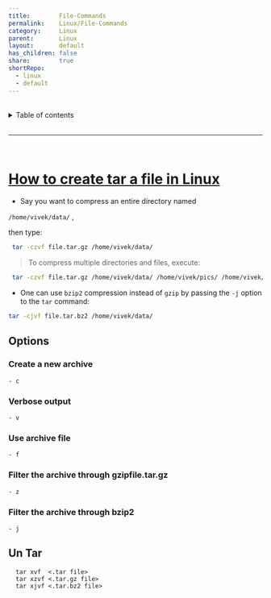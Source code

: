 ```yaml
---
title:        File-Commands
permalink:    Linux/File-Commands
category:     Linux
parent:       Linux
layout:       default
has_children: false
share:        true
shortRepo:
  - linux
  - default    
---
```



<br/>    

<details markdown="block">    
<summary>    
Table of contents    
</summary>    
{: .text-delta }    
1. TOC    
{:toc}    
</details>    

<br/>    

***    

<br/>    

# [How to create tar a file in Linux](https://www.cyberciti.biz/faq/how-to-tar-a-file-in-linux-using-command-line/)

- Say you want to compress an entire directory named

`/home/vivek/data/` ,

then type:

```bash    
 tar -czvf file.tar.gz /home/vivek/data/    
```    

> To compress multiple directories and files, execute:

```bash    
 tar -czvf file.tar.gz /home/vivek/data/ /home/vivek/pics/ /home/vivek/.accounting.db    
```    

- One can use `bzip2` compression instead of `gzip` by passing the `-j` option to the `tar` command:

```bash    
tar -cjvf file.tar.bz2 /home/vivek/data/    
```    

## Options

### Create a new archive

```- c ```

### Verbose output

```- v ```

### Use archive file

```- f ```

### Filter the archive through gzipfile.tar.gz

```- z ```

### Filter the archive through bzip2

```- j ```

## Un Tar

```    
  tar xvf  <.tar file>    
  tar xzvf <.tar.gz file>    
  tar xjvf <.tar.bz2 file>    
```  
